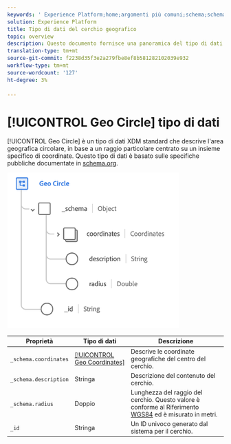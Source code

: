 ```yaml
---
keywords: ' Experience Platform;home;argomenti più comuni;schema;schema;XDM;campi;schemi;schemi;geo;cerchio;tipo di dati;tipo di dati;tipo di dati;'
solution: Experience Platform
title: Tipo di dati del cerchio geografico
topic: overview
description: Questo documento fornisce una panoramica del tipo di dati XDM Geo Circle.
translation-type: tm+mt
source-git-commit: f2238d35f3e2a279fbe8ef8b581282102039e932
workflow-type: tm+mt
source-wordcount: '127'
ht-degree: 3%

---
```



# [!UICONTROL Geo Circle] tipo di dati

[!UICONTROL Geo Circle] è un tipo di dati XDM standard che descrive l&#39;area geografica circolare, in base a un raggio particolare centrato su un insieme specifico di coordinate. Questo tipo di dati è basato sulle specifiche pubbliche documentate in [schema.org](http://schema.org/GeoCircle).

<img src="../images/data-types/geo-circle.png" width="400" /><br />

| Proprietà | Tipo di dati | Descrizione |
| --- | --- | --- |
| `_schema.coordinates` | [[!UICONTROL Geo Coordinates]](./geo-coordinates.md) | Descrive le coordinate geografiche del centro del cerchio. |
| `_schema.description` | Stringa | Descrizione del contenuto del cerchio. |
| `_schema.radius` | Doppio | Lunghezza del raggio del cerchio. Questo valore è conforme al Riferimento [WGS84](http://gisgeography.com/wgs84-world-geodetic-system/) ed è misurato in metri. |
| `_id` | Stringa | Un ID univoco generato dal sistema per il cerchio. |
